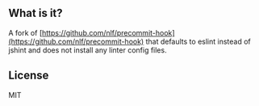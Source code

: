 What is it?
-----------

A fork of [https://github.com/nlf/precommit-hook](https://github.com/nlf/precommit-hook) that defaults to eslint instead of jshint and does not install any linter config files.

License
-------

MIT
